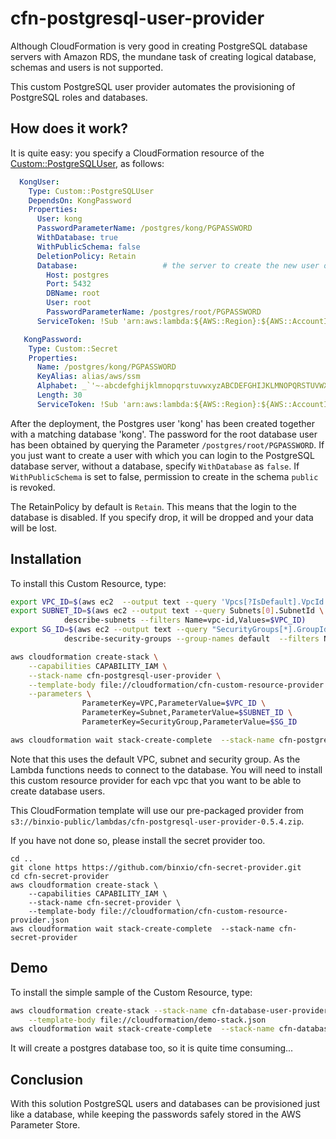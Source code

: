 # cfn-postgresql-user-provider

Although CloudFormation is very good in creating PostgreSQL database servers with Amazon RDS, the mundane task of creating logical database, schemas and users is not supported. 

This custom PostgreSQL user provider automates the provisioning of PostgreSQL roles and databases.


## How does it work?
It is quite easy: you specify a CloudFormation resource of the [Custom::PostgreSQLUser](docs/PostgreSQLUser.md), as follows:

```yaml
  KongUser:
    Type: Custom::PostgreSQLUser
    DependsOn: KongPassword
    Properties:
      User: kong
      PasswordParameterName: /postgres/kong/PGPASSWORD
      WithDatabase: true
      WithPublicSchema: false
      DeletionPolicy: Retain 
      Database:                   # the server to create the new user or database in
        Host: postgres
        Port: 5432
        DBName: root
        User: root
        PasswordParameterName: /postgres/root/PGPASSWORD                # put your root password is in the parameter store
      ServiceToken: !Sub 'arn:aws:lambda:${AWS::Region}:${AWS::AccountId}:function:binxioio-cfn-postgresql-user-provider-vpc-${AppVPC}'

   KongPassword:
    Type: Custom::Secret
    Properties:
      Name: /postgres/kong/PGPASSWORD
      KeyAlias: alias/aws/ssm
      Alphabet: _`'~-abcdefghijklmnopqrstuvwxyzABCDEFGHIJKLMNOPQRSTUVWXYZ0123456789
      Length: 30
      ServiceToken: !Sub 'arn:aws:lambda:${AWS::Region}:${AWS::AccountId}:function:binxio-cfn-secret-provider'
```

After the deployment, the Postgres user 'kong' has been created together with a matching database 'kong'. The password for the root database user has been obtained by querying the Parameter `/postgres/root/PGPASSWORD`.  If you just want to create a user with which you can login to the PostgreSQL database server, without a database, specify `WithDatabase` as `false`.  If `WithPublicSchema` is set to false, permission to create in the schema `public` is revoked.

The RetainPolicy by default is `Retain`. This means that the login to the database is disabled. If you specify drop, it will be dropped and your data will be lost.


## Installation
To install this Custom Resource, type:

```sh
export VPC_ID=$(aws ec2  --output text --query 'Vpcs[?IsDefault].VpcId' describe-vpcs)
export SUBNET_ID=$(aws ec2 --output text --query Subnets[0].SubnetId \
			describe-subnets --filters Name=vpc-id,Values=$VPC_ID)
export SG_ID=$(aws ec2 --output text --query "SecurityGroups[*].GroupId" \
			describe-security-groups --group-names default  --filters Name=vpc-id,Values=$VPC_ID)

aws cloudformation create-stack \
	--capabilities CAPABILITY_IAM \
	--stack-name cfn-postgresql-user-provider \
	--template-body file://cloudformation/cfn-custom-resource-provider.json  \
	--parameters \
	            ParameterKey=VPC,ParameterValue=$VPC_ID \
	            ParameterKey=Subnet,ParameterValue=$SUBNET_ID \
                ParameterKey=SecurityGroup,ParameterValue=$SG_ID

aws cloudformation wait stack-create-complete  --stack-name cfn-postgresql-user-provider 
```
Note that this uses the default VPC, subnet and security group. As the Lambda functions needs to connect to the database. You will need to 
install this custom resource provider for each vpc that you want to be able to create database users.

This CloudFormation template will use our pre-packaged provider from `s3://binxio-public/lambdas/cfn-postgresql-user-provider-0.5.4.zip`.

If you have not done so, please install the secret provider too.

```
cd ..
git clone https https://github.com/binxio/cfn-secret-provider.git 
cd cfn-secret-provider
aws cloudformation create-stack \
	--capabilities CAPABILITY_IAM \
	--stack-name cfn-secret-provider \
	--template-body file://cloudformation/cfn-custom-resource-provider.json 
aws cloudformation wait stack-create-complete  --stack-name cfn-secret-provider 

```


## Demo
To install the simple sample of the Custom Resource, type:

```sh
aws cloudformation create-stack --stack-name cfn-database-user-provider-demo \
	--template-body file://cloudformation/demo-stack.json
aws cloudformation wait stack-create-complete  --stack-name cfn-database-user-provider-demo
```
It will create a postgres database too, so it is quite time consuming...

## Conclusion
With this solution PostgreSQL users and databases can be provisioned just like a database, while keeping the
passwords safely stored in the AWS Parameter Store.
